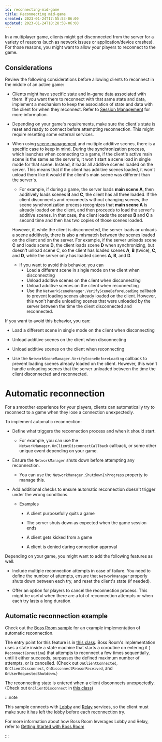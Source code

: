 ```yaml
---
id: reconnecting-mid-game
title: Reconnecting mid-game
created: 2023-01-24T17:55:53-06:00
updated: 2023-01-24T18:28:58-06:00
---
```


In a multiplayer game, clients might get disconnected from the server for a variety of reasons (such as network issues or application/device crashes). For those reasons, you might want to allow your players to reconnect to the game.

## Considerations

Review the following considerations before allowing clients to reconnect in the middle of an active game:

- Clients might have specific state and in-game data associated with them. If you want them to reconnect with that same state and data, implement a mechanism to keep the association of state and data with the client for when they reconnect. Refer to [Session Management](session-management.md) for more information.
- Depending on your game's requirements, make sure the client's state is reset and ready to connect before attempting reconnection. This might require resetting some external services.
- When using [scene management](../basics/scenemanagement/scene-management-overview.md) and multiple additive scenes, there is a specific case to keep in mind. During the synchronization process, which launches when connecting to a game, if the client's active main scene is the same as the server's, it won't start a scene load in single mode for that scene. Instead, it loads all additive scenes loaded on the server. This means that if the client has additive scenes loaded, it won't unload them like it would if the client's main scene was different than the server's.

  - For example, if during a game, the server loads **main scene A**, then additively loads scenes **B** and **C**, the client has all three loaded. If the client disconnects and reconnects without changing scenes, the scene synchronization process recognizes that **main scene A** is already loaded on the client, and then proceeds to load the server's additive scenes. In that case, the client loads the scenes **B** and **C** a second time and then has two copies of those scenes loaded.

  However, if, while the client is disconnected, the server loads or unloads a scene additively, there is also a mismatch between the scenes loaded on the client and on the server. For example, if the server unloads scene **C** and loads scene **D**, the client loads scene **D** when synchronizing, but doesn't unload scene C, so the client has loaded scenes **A**, **B** (twice), **C**, and **D**, while the server only has loaded scenes **A**, **B**, and **D**.

  - If you want to avoid this behavior, you can
    - Load a different scene in single mode on the client when disconnecting
    - Unload additive scenes on the client when disconnecting
    - Unload additive scenes on the client when reconnecting
    - Use the `NetworkSceneManager.VerifySceneBeforeLoading` callback to prevent loading scenes already loaded on the client. However, this won't handle unloading scenes that were unloaded by the server between the time the client disconnected and reconnected.

If you want to avoid this behavior, you can:

- Load a different scene in single mode on the client when disconnecting

- Unload additive scenes on the client when disconnecting

- Unload additive scenes on the client when reconnecting

- Use the `NetworkSceneManager.VerifySceneBeforeLoading` callback to prevent loading scenes already loaded on the client. However, this won't handle unloading scenes that the server unloaded between the time the client disconnected and reconnected.

# Automatic reconnection

For a smoother experience for your players, clients can automatically try to reconnect to a game when they lose a connection unexpectedly.

To implement automatic reconnection:

- Define what triggers the reconnection process and when it should start.

  - For example, you can use the `NetworkManager.OnClientDisconnectCallback` callback, or some other unique event depending on your game.

- Ensure the `NetworkManager` shuts down before attempting any reconnection.

  - You can use the `NetworkManager.ShutdownInProgress` property to manage this.

- Add additional checks to ensure automatic reconnection doesn't trigger under the wrong conditions.

  - Examples

    - A client purposefully quits a game

    - The server shuts down as expected when the game session ends

    - A client gets kicked from a game

    - A client is denied during connection approval

Depending on your game, you might want to add the following features as well:

- Include multiple reconnection attempts in case of failure. You need to define the number of attempts, ensure that `NetworkManager` properly shuts down between each try, and reset the client's state (if needed).

- Offer an option for players to cancel the reconnection process. This might be useful when there are a lot of reconnection attempts or when each try lasts a long duration.

## Automatic reconnection example

Check out the [Boss Room sample](../learn/bossroom/getting-started-boss-room.md) for an example implementation of automatic reconnection.

The entry point for this feature is in [this class](https://github.com/Unity-Technologies/com.unity.multiplayer.samples.coop/blob/v2.2.0/Assets/Scripts/ConnectionManagement/ConnectionState/ClientReconnectingState.cs). Boss Room's implementation uses a state inside a state machine that starts a coroutine on entering it ( `ReconnectCoroutine`) that attempts to reconnect a few times sequentially, until it either succeeds, surpasses the defined maximum number of attempts, or is cancelled. (Check out `OnClientConnected`, `OnClientDisconnect`, `OnDisconnectReasonReceived`, and `OnUserRequestedShutdown`.)

The reconnecting state is entered when a client disconnects unexpectedly. (Check out `OnClientDisconnect` in [this class](https://github.com/Unity-Technologies/com.unity.multiplayer.samples.coop/blob/v2.2.0/Assets/Scripts/ConnectionManagement/ConnectionState/ClientConnectedState.cs))

:::note

This sample connects with [Lobby](https://docs.unity.com/lobby/unity-lobby-service-overview.html) and [Relay](https://docs.unity.com/relay/get-started.html) services, so the client must make sure it has left the lobby before each reconnection try.

For more information about how Boss Room leverages Lobby and Relay, refer to [Getting Started with Boss Room](../learn/bossroom/getting-started-boss-room.md#register-the-project-with-unity-gaming-services-ugs)

:::

